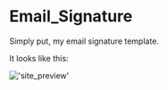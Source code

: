 Email_Signature
===============

Simply put, my email signature template. 

It looks like this:

!['site_preview'](http://i1158.photobucket.com/albums/p618/g12mcgov/Screenshot2014-10-07002009.png)
